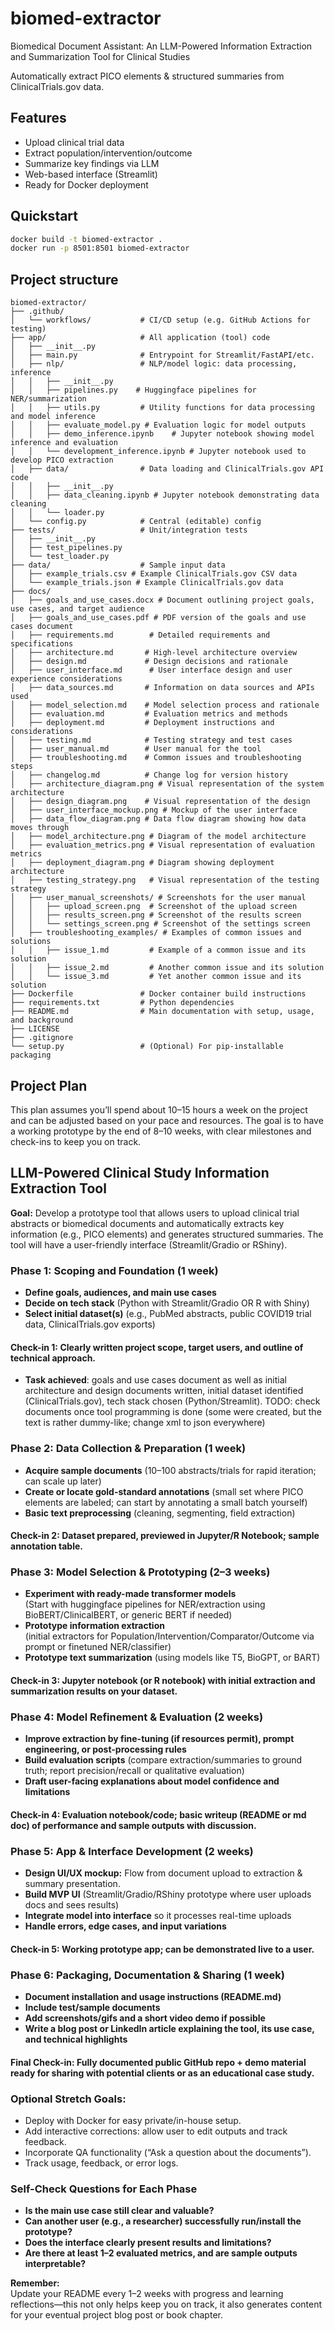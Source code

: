 # biomed-extractor
Biomedical Document Assistant: An LLM-Powered Information Extraction and Summarization Tool for Clinical Studies


Automatically extract PICO elements & structured summaries from ClinicalTrials.gov data.

## Features
- Upload clinical trial data
- Extract population/intervention/outcome
- Summarize key findings via LLM
- Web-based interface (Streamlit)
- Ready for Docker deployment

## Quickstart

```bash
docker build -t biomed-extractor .
docker run -p 8501:8501 biomed-extractor
```

## Project structure

```
biomed-extractor/
├── .github/
│   └── workflows/           # CI/CD setup (e.g. GitHub Actions for testing)
├── app/                     # All application (tool) code
│   ├── __init__.py
│   ├── main.py              # Entrypoint for Streamlit/FastAPI/etc.
│   ├── nlp/                 # NLP/model logic: data processing, inference
│   │   ├── __init__.py
│   │   ├── pipelines.py    # Huggingface pipelines for NER/summarization
│   │   ├── utils.py         # Utility functions for data processing and model inference
│   │   ├── evaluate_model.py # Evaluation logic for model outputs
│   │   ├── demo_inference.ipynb    # Jupyter notebook showing model inference and evaluation
│   │   └── development_inference.ipynb # Jupyter notebook used to develop PICO extraction
│   ├── data/                # Data loading and ClinicalTrials.gov API code
│   │   ├── __init__.py
│   │   ├── data_cleaning.ipynb # Jupyter notebook demonstrating data cleaning
│   │   └── loader.py
│   └── config.py            # Central (editable) config
├── tests/                   # Unit/integration tests
│   ├── __init__.py
│   ├── test_pipelines.py
│   └── test_loader.py
├── data/                    # Sample input data
│   ├── example_trials.csv # Example ClinicalTrials.gov CSV data
│   └── example_trials.json # Example ClinicalTrials.gov data
├── docs/
│   ├── goals_and_use_cases.docx # Document outlining project goals, use cases, and target audience
│   ├── goals_and_use_cases.pdf # PDF version of the goals and use cases document
│   ├── requirements.md        # Detailed requirements and specifications
│   ├── architecture.md       # High-level architecture overview
│   ├── design.md             # Design decisions and rationale  
│   ├── user_interface.md      # User interface design and user experience considerations
│   ├── data_sources.md       # Information on data sources and APIs used
│   ├── model_selection.md    # Model selection process and rationale
│   ├── evaluation.md         # Evaluation metrics and methods
│   ├── deployment.md         # Deployment instructions and considerations
│   ├── testing.md            # Testing strategy and test cases
│   ├── user_manual.md        # User manual for the tool
│   ├── troubleshooting.md    # Common issues and troubleshooting steps
│   ├── changelog.md          # Change log for version history
│   ├── architecture_diagram.png # Visual representation of the system architecture
│   ├── design_diagram.png    # Visual representation of the design
│   ├── user_interface_mockup.png # Mockup of the user interface
│   ├── data_flow_diagram.png # Data flow diagram showing how data moves through
│   ├── model_architecture.png # Diagram of the model architecture
│   ├── evaluation_metrics.png # Visual representation of evaluation metrics
│   ├── deployment_diagram.png # Diagram showing deployment architecture
│   ├── testing_strategy.png   # Visual representation of the testing strategy
│   ├── user_manual_screenshots/ # Screenshots for the user manual
│   │   ├── upload_screen.png  # Screenshot of the upload screen
│   │   ├── results_screen.png # Screenshot of the results screen
│   │   └── settings_screen.png # Screenshot of the settings screen
│   ├── troubleshooting_examples/ # Examples of common issues and solutions
│   │   ├── issue_1.md         # Example of a common issue and its solution
│   │   ├── issue_2.md         # Another common issue and its solution
│   │   └── issue_3.md         # Yet another common issue and its solution
├── Dockerfile               # Docker container build instructions
├── requirements.txt         # Python dependencies
├── README.md                # Main documentation with setup, usage, and background
├── LICENSE
├── .gitignore
└── setup.py                 # (Optional) For pip-installable packaging
```
## Project Plan

This plan assumes you’ll spend about 10–15 hours a week on the project and can be adjusted based on your pace and resources. The goal is to have a working prototype by the end of 8–10 weeks, with clear milestones and check-ins to keep you on track.


## **LLM-Powered Clinical Study Information Extraction Tool**
**Goal:** Develop a prototype tool that allows users to upload clinical trial abstracts or biomedical documents and automatically extracts key information (e.g., PICO elements) and generates structured summaries. The tool will have a user-friendly interface (Streamlit/Gradio or RShiny).



### **Phase 1: Scoping and Foundation (1 week)**
- **Define goals, audiences, and main use cases**
- **Decide on tech stack** (Python with Streamlit/Gradio OR R with Shiny)
- **Select initial dataset(s)** (e.g., PubMed abstracts, public COVID19 trial data, ClinicalTrials.gov exports)
#### **Check-in 1:** Clearly written project scope, target users, and outline of technical approach.
- **Task achieved**: goals and use cases document as well as initial architecture and design documents written, initial dataset identified (ClinicalTrials.gov), tech stack chosen (Python/Streamlit).
TODO: check documents once tool programming is done (some were created, but the text is rather dummy-like; change xml to json everywhere)


### **Phase 2: Data Collection & Preparation (1 week)**
- **Acquire sample documents** (10–100 abstracts/trials for rapid iteration; can scale up later)
- **Create or locate gold-standard annotations** (small set where PICO elements are labeled; can start by annotating a small batch yourself)
- **Basic text preprocessing** (cleaning, segmenting, field extraction)
#### **Check-in 2:** Dataset prepared, previewed in Jupyter/R Notebook; sample annotation table.


### **Phase 3: Model Selection & Prototyping (2–3 weeks)**
- **Experiment with ready-made transformer models**  
  (Start with huggingface pipelines for NER/extraction using BioBERT/ClinicalBERT, or generic BERT if needed)
- **Prototype information extraction**  
  (initial extractors for Population/Intervention/Comparator/Outcome via prompt or finetuned NER/classifier)
- **Prototype text summarization** (using models like T5, BioGPT, or BART)
#### **Check-in 3:** Jupyter notebook (or R notebook) with initial extraction and summarization results on your dataset.


### **Phase 4: Model Refinement & Evaluation (2 weeks)**
- **Improve extraction by fine-tuning (if resources permit), prompt engineering, or post-processing rules**
- **Build evaluation scripts** (compare extraction/summaries to ground truth; report precision/recall or qualitative evaluation)
- **Draft user-facing explanations about model confidence and limitations**
#### **Check-in 4:** Evaluation notebook/code; basic writeup (README or md doc) of performance and sample outputs with discussion.



### **Phase 5: App & Interface Development (2 weeks)**
- **Design UI/UX mockup:** Flow from document upload to extraction & summary presentation.
- **Build MVP UI** (Streamlit/Gradio/RShiny prototype where user uploads docs and sees results)
- **Integrate model into interface** so it processes real-time uploads
- **Handle errors, edge cases, and input variations**
#### **Check-in 5:** Working prototype app; can be demonstrated live to a user.



### **Phase 6: Packaging, Documentation & Sharing (1 week)**
- **Document installation and usage instructions (README.md)**
- **Include test/sample documents**
- **Add screenshots/gifs and a short video demo if possible**
- **Write a blog post or LinkedIn article explaining the tool, its use case, and technical highlights**
#### **Final Check-in:** Fully documented public GitHub repo + demo material ready for sharing with potential clients or as an educational case study.



### **Optional Stretch Goals:**
- Deploy with Docker for easy private/in-house setup.
- Add interactive corrections: allow user to edit outputs and track feedback.
- Incorporate QA functionality (“Ask a question about the documents”).
- Track usage, feedback, or error logs.



### **Self-Check Questions for Each Phase**
- **Is the main use case still clear and valuable?**
- **Can another user (e.g., a researcher) successfully run/install the prototype?**
- **Does the interface clearly present results and limitations?**
- **Are there at least 1–2 evaluated metrics, and are sample outputs interpretable?**



**Remember:**  
Update your README every 1–2 weeks with progress and learning reflections—this not only helps keep you on track, it also generates content for your eventual project blog post or book chapter.

